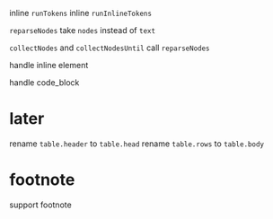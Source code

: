 inline `runTokens`
inline `runInlineTokens`

`reparseNodes` take `nodes` instead of `text`

`collectNodes` and `collectNodesUntil` call `reparseNodes`

handle inline element

handle code_block

# later

rename `table.header` to `table.head`
rename `table.rows` to `table.body`

# footnote

support footnote
